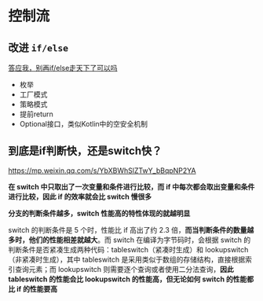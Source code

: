 # 控制流

## 改进 `if/else`

[答应我，别再if/else走天下了可以吗](https://mp.weixin.qq.com/s?__biz=MzU4ODI1MjA3NQ==&mid=2247484807&idx=1&sn=27de517d6b992fb03a0a6ab637189125&chksm=fdded343caa95a550ab3b3da530c11762eaea1ab95dfc9e826643e1da21f16c28d3541287214&scene=21#wechat_redirect)

+ 枚举
+ 工厂模式
+ 策略模式
+ 提前return
+ Optional接口，类似Kotlin中的空安全机制

## 到底是if判断快，还是switch快？

https://mp.weixin.qq.com/s/YbXBWhSlZTwY_bBqpNP2YA

**在 switch 中只取出了一次变量和条件进行比较，而 if 中每次都会取出变量和条件进行比较，因此 if 的效率就会比 switch 慢很多**

**分支的判断条件越多，switch 性能高的特性体现的就越明显**

switch 的判断条件是 5 个时，性能比 if 高出了约 2.3 倍，**而当判断条件的数量越多时，他们的性能相差就越大**。而 switch 在编译为字节码时，会根据 switch 的判断条件是否紧凑生成两种代码：tableswitch（紧凑时生成）和 lookupswitch（非紧凑时生成），其中 tableswitch 是采用类似于数组的存储结构，直接根据索引查询元素；而 lookupswitch 则需要逐个查询或者使用二分法查询，**因此 tableswitch 的性能会比 lookupswitch 的性能高，但无论如何 switch 的性能都比 if 的性能要高**